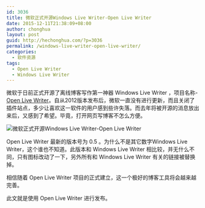 ```yaml
---
id: 3036
title: 微软正式开源Windows Live Writer-Open Live Writer
date: 2015-12-11T21:38:09+08:00
author: chonghua
layout: post
guid: http://hechonghua.com/?p=3036
permalink: /windows-live-writer-open-live-writer/
categories:
  - 软件资源
tags:
  - Open Live Writer
  - Windows Live Writer
---
```

微软于日前正式开源了离线博客写作第一神器 Windows Live Writer ，项目名称-<a href="http://openlivewriter.org/" target="_blank">Open Live Writer</a>。自从2012版本发布后，微软一直没有进行更新，而且关闭了插件站点，多少让喜欢这一软件的用户感到些许失落。而去年将被开源的消息放出来后，又感到了希望。毕竟，打开网页写博客不怎么方便。

<!--more-->

![微软正式开源Windows Live Writer-Open Live Writer](http://chonghua-1251666171.cos.ap-shanghai.myqcloud.com/openwriter.png) 

Open Live Writer 最新的版本号为 0.5 。为什么不是其它数字Windows Live Writer，这个谁也不知道。此版本和 Windows Live Writer 相比较，并无什么不同，只有图标改动了一下，另外所有和 Windows Live Writer 有关的链接被替换掉。 

相信随着 Open Live Writer 项目的正式建立，这一个极好的博客工具将会越来越完善。 

此文就是使用 Open Live Writer 进行发布。